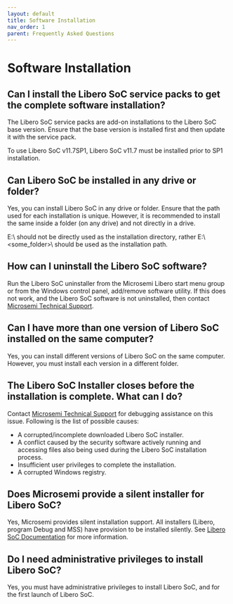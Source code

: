```yaml
---
layout: default
title: Software Installation
nav_order: 1
parent: Frequently Asked Questions
---
```



# Software Installation

## Can I install the Libero SoC service packs to get the complete software installation?

The Libero SoC service packs are add-on installations to the Libero SoC base version. Ensure that the base version is installed first and then update it with the service pack.

To use Libero SoC v11.7SP1, Libero SoC v11.7 must be installed prior to SP1 installation.

## Can Libero SoC be installed in any drive or folder?

Yes, you can install Libero SoC in any drive or folder. Ensure that the path used for each installation is unique. However, it is recommended to install the same inside a folder \(on any drive\) and not directly in a drive.

E:\\ should not be directly used as the installation directory, rather E:\\<some\_folder\>\\ should be used as the installation path.

## How can I uninstall the Libero SoC software?

Run the Libero SoC uninstaller from the Microsemi Libero start menu group or from the Windows control panel, add/remove software utility. If this does not work, and the Libero SoC software is not uninstalled, then contact [Microsemi Technical Support](mailto:SoC_Tech@microsemi.com).

## Can I have more than one version of Libero SoC installed on the same computer?

Yes, you can install different versions of Libero SoC on the same computer. However, you must install each version in a different folder.

## The Libero SoC Installer closes before the installation is complete. What can I do?

Contact [Microsemi Technical Support](mailto:SoC_Tech@microsemi.com) for debugging assistance on this issue. Following is the list of possible causes:

-   A corrupted/incomplete downloaded Libero SoC installer.
-   A conflict caused by the security software actively running and accessing files also being used during the Libero SoC installation process.
-   Insufficient user privileges to complete the installation.
-   A corrupted Windows registry.

## Does Microsemi provide a silent installer for Libero SoC?

Yes, Microsemi provides silent installation support. All installers \(Libero, program Debug and MSS\) have provision to be installed silently. See [Libero SoC Documentation](https://www.microsemi.com/product-directory/design-resources/1750-libero-soc#documents) for more information.

## Do I need administrative privileges to install Libero SoC?

Yes, you must have administrative privileges to install Libero SoC, and for the first launch of Libero SoC.

